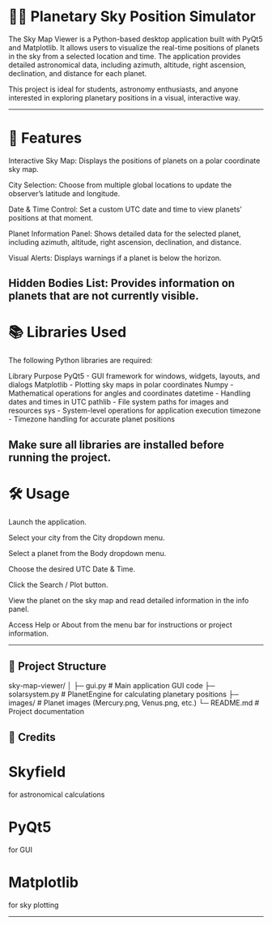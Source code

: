 # 📡🌌 Planetary Sky Position Simulator

The Sky Map Viewer is a Python-based desktop application built with PyQt5 and Matplotlib. It allows users to visualize the real-time positions of planets in the sky from a selected location and time. The application provides detailed astronomical data, including azimuth, altitude, right ascension, declination, and distance for each planet.

This project is ideal for students, astronomy enthusiasts, and anyone interested in exploring planetary positions in a visual, interactive way.

---------------
# 🚀 Features

Interactive Sky Map: Displays the positions of planets on a polar coordinate sky map.

City Selection: Choose from multiple global locations to update the observer’s latitude and longitude.

Date & Time Control: Set a custom UTC date and time to view planets’ positions at that moment.

Planet Information Panel: Shows detailed data for the selected planet, including azimuth, altitude, right ascension, declination, and distance.

Visual Alerts: Displays warnings if a planet is below the horizon.

Hidden Bodies List: Provides information on planets that are not currently visible.
----------
# 📚 Libraries Used

The following Python libraries are required:

Library	Purpose
PyQt5	         - GUI framework for windows, widgets, layouts, and dialogs
Matplotlib	    - Plotting sky maps in polar coordinates
Numpy	         - Mathematical operations for angles and coordinates
datetime	      - Handling dates and times in UTC
pathlib	       - File system paths for images and resources
sys	           - System-level operations for application execution
timezone	      - Timezone handling for accurate planet positions

Make sure all libraries are installed before running the project.
----------
# 🛠 Usage

Launch the application.

Select your city from the City dropdown menu.

Select a planet from the Body dropdown menu.

Choose the desired UTC Date & Time.

Click the Search / Plot button.

View the planet on the sky map and read detailed information in the info panel.

Access Help or About from the menu bar for instructions or project information.

-----
## 📂 Project Structure

sky-map-viewer/
│
├─ gui.py               # Main application GUI code
├─ solarsystem.py       # PlanetEngine for calculating planetary positions
├─ images/              # Planet images (Mercury.png, Venus.png, etc.)
└─ README.md            # Project documentation



## 🙌 Credits

# Skyfield
 for astronomical calculations

# PyQt5
 for GUI

# Matplotlib
 for sky plotting

 ---------




